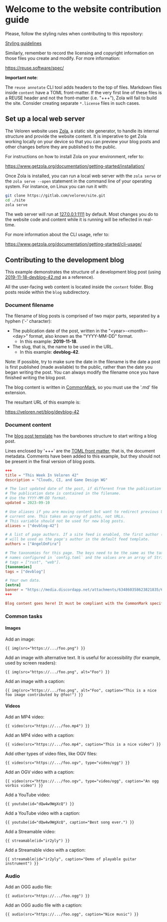<!--
SPDX-FileCopyrightText: 2020 Christian Authmann <https://gitlab.com/cauthmann>
SPDX-FileCopyrightText: 2020 Marcel Märtens
SPDX-FileCopyrightText: 2023 Crabman
SPDX-FileCopyrightText: 2023 Javier Pérez

SPDX-License-Identifier: Apache-2.0
-->

# Welcome to the website contribution guide

Please, follow the styling rules when contributing to this repository:

[Styling guidelines](STYLING.md)

Similarly, remember to record the licensing and copyright information
on those files you create and modify. For more information:

<https://reuse.software/spec/>

**Important note**:

The `reuse annotate` CLI tool adds headers to the
top of files. Markdown files inside `content` have a TOML front-matter.
If the very first line of these files is a REUSE header and not the
front-matter (i.e. "+++"), Zola will fail to build the site. Consider
creating separate `*.license` files in such cases.

## Set up a local web server

The Veloren website uses [Zola](https://www.getzola.org/), a static site generator, to handle its internal structure and provide the website content. It is imperative to get Zola working locally on your device so that you can preview your blog posts and other changes before they are published to the public.

For instructions on how to install Zola on your environment, refer to:

<https://www.getzola.org/documentation/getting-started/installation/>

Once Zola is installed, you can run a local web server with the `zola serve` or the `zola serve --open` statement in the command line of your operating system. For instance, on Linux you can run it with:

```bash
git clone https://gitlab.com/veloren/site.git
cd ./site
zola serve
```

The web server will run at [127.0.0.1:1111](http://127.0.0.1:1111) by default. Most changes you do to the website code and content while it is running will be reflected in real-time.

For more information about the CLI usage, refer to:

<https://www.getzola.org/documentation/getting-started/cli-usage/>

## Contributing to the development blog

This example demonstrates the structure of a development blog post (using [2019-11-18-devblog-42.md](https://gitlab.com/veloren/site/-/blob/master/content/blog/2019-11-18-devblog-42.md) as a reference).

All the user-facing web content is located inside the `content` folder. Blog posts reside within the `blog` subdirectory.

### Document filename

The filename of blog posts is comprised of two major parts, separated by a hyphen ('-' character):

- The publication date of the post, written in the "&lt;year&gt;-&lt;month&gt;-&lt;day&gt;" format, also known as the "YYYY-MM-DD" format.
  - In this example: **2019-11-18**.
- The slug, that is, the name to be used in the URL.
  - In this example: **devblog-42**.

Note: If possible, try to make sure the date in the filename is the date a post is first published (made available) to the public, rather than the date you began writing the post. You can always modify the filename once you have finished writing the blog post.

The blog content is written in [CommonMark](https://commonmark.org/), so you must use the '.md' file extension.

The resultant URL of this example is:

<https://veloren.net/blog/devblog-42>

### Document content

The [blog post template](/other-assets/templates/devblog-template.md) has the barebones structure to start writing a blog post.

Lines enclosed by '+++' are the [TOML front matter](https://www.getzola.org/documentation/content/page/#front-matter), that is, the document metadata. Comments have been added to this example, but they should not be present in the final version of blog posts.

```toml
+++
title = "This Week In Veloren 42"
description = "Clouds, CI, and Game Design WG"

# The last updated date of the post, if different from the publication date.
# The publication date is contained in the filename.
# Use the YYYY-MM-DD format.
updated = 2023-09-10

# Use aliases if you are moving content but want to redirect previous URLs to the
# current one. This takes an array of paths, not URLs.
# This variable should not be used for new blog posts.
aliases = ["devblog-42"]

# A list of page authors. If a site feed is enabled, the first author (if any)
# will be used as the page's author in the default feed template.
authors = ["AngelOnFira"]

# The taxonomies for this page. The keys need to be the same as the taxonomy
# names configured in `config.toml` and the values are an array of String objects. For example,
# tags = ["rust", "web"].
[taxonomies]
tags = ["devblog"]

# Your own data.
[extra]
banner = "https://media.discordapp.net/attachments/634860358623821835/645962072143691786/screenshot_1574079543108.png"
+++

Blog content goes here! It must be compliant with the CommonMark specification.
```

### Common tasks

#### Images

Add an image:

`{{ img(src="https://.../foo.png") }}`

Add an image with alternative text. It is useful for accessibility (for example, used by screen readers):

`{{ img(src="https://.../foo.png", alt="Foo") }}`

Add an image with a caption:

`{{ img(src="https://.../foo.png", alt="Foo", caption="This is a nice foo image contributed by @foo!") }}`

#### Videos

Add an MP4 video:

`{{ video(src="https://.../foo.mp4") }}`

Add an MP4 video with a caption:

`{{ video(src="https://.../foo.mp4", caption="This is a nice video") }}`

Add other types of video files, like OGV files:

`{{ video(src="https://.../foo.ogv", type="video/ogg") }}`

Add an OGV video with a caption:

`{{ video(src="https://.../foo.ogv", type="video/ogg", caption="An ogg vorbis video") }}`

Add a YouTube video:

`{{ youtube(id="dQw4w9WgXcQ") }}`

Add a YouTube video with a caption:

`{{ youtube(id="dQw4w9WgXcQ", caption="Best song ever.") }}`

Add a Streamable video:

`{{ streamable(id="ir2yly") }}`

Add a Streamable video with a caption:

`{{ streamable(id="ir2yly", caption="Demo of playable guitar instrument") }}`

### Audio

Add an OGG audio file:

`{{ audio(src="https://.../foo.ogg") }}`

Add an OGG audio file with a caption:

`{{ audio(src="https://.../foo.ogg", caption="Nice music") }}`

